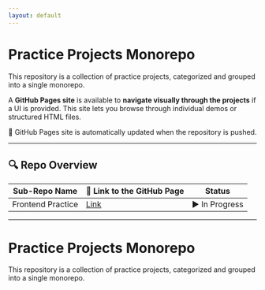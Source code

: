 ```yaml
---
layout: default
---
```



# Practice Projects Monorepo

This repository is a collection of practice projects, categorized and grouped into a single monorepo.

A **GitHub Pages site** is available to **navigate visually through the projects** if a UI is provided. This site lets you browse through individual demos or structured HTML files.

🔗 GitHub Pages site is automatically updated when the repository is pushed.

---
## 🔍 Repo Overview

<!-- START REPO OVERVIEW -->
| Sub-Repo Name | 🔗 Link to the GitHub Page | Status |
|---|---|---|
| Frontend Practice | [Link](https://kizz4.github.io/practice/frontend_practice) | ▶️ In Progress |

<!-- END REPO OVERVIEW -->
---

# Practice Projects Monorepo

This repository is a collection of practice projects, categorized and grouped into a single monorepo.
